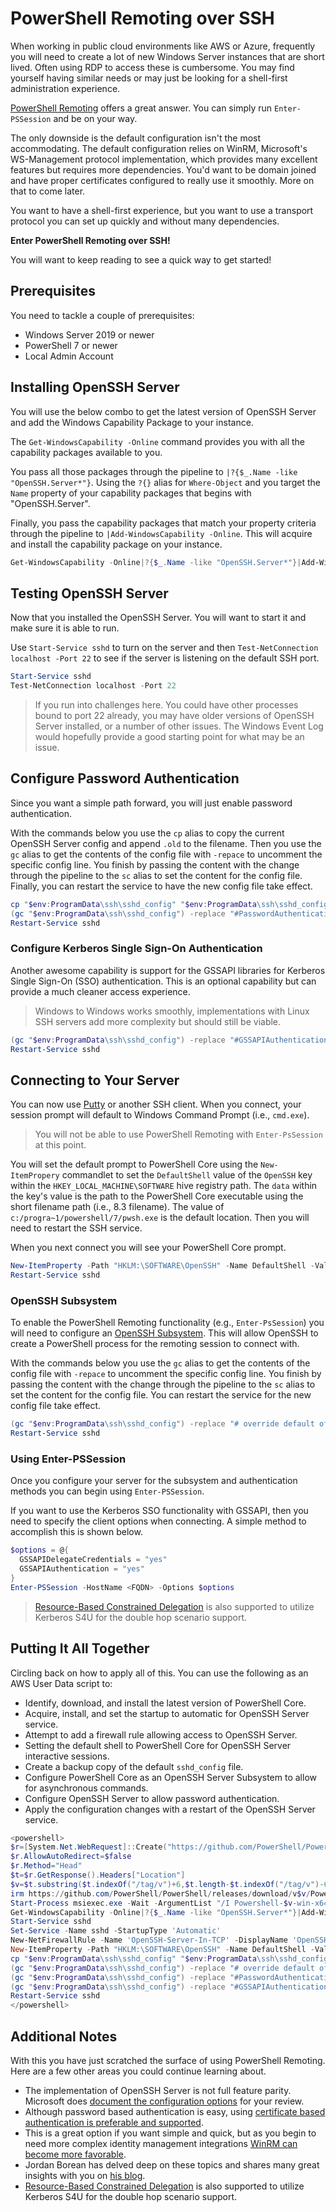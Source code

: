 # PowerShell Remoting over SSH

When working in public cloud environments like AWS or Azure, frequently you will need to create a lot of new Windows Server instances that are short lived. Often using RDP to access these is cumbersome. You may find yourself having similar needs or may just be looking for a shell-first administration experience.

[PowerShell Remoting](https://learn.microsoft.com/en-us/powershell/scripting/learn/remoting/running-remote-commands) offers a great answer. You can simply run `Enter-PSSession` and be on your way.

The only downside is the default configuration isn't the most accommodating. The default configuration relies on WinRM, Microsoft's WS-Management protocol implementation, which provides many excellent features but requires more dependencies. You'd want to be domain joined and have proper certificates configured to really use it smoothly. More on that to come later.

You want to have a shell-first experience, but you want to use a transport protocol you can set up quickly and without many dependencies.

**Enter PowerShell Remoting over SSH!**

You will want to keep reading to see a quick way to get started!

## Prerequisites

You need to tackle a couple of prerequisites:

* Windows Server 2019 or newer
* PowerShell 7 or newer
* Local Admin Account

## Installing OpenSSH Server

You will use the below combo to get the latest version of OpenSSH Server and add the Windows Capability Package to your instance.

The `Get-WindowsCapability -Online` command provides you with all the capability packages available to you.

You pass all those packages through the pipeline to `|?{$_.Name -like "OpenSSH.Server*"}`. Using the `?{}` alias for `Where-Object` and you target the `Name` property of your capability packages that begins with "OpenSSH.Server".

Finally, you pass the capability packages that match your property criteria through the pipeline to `|Add-WindowsCapability -Online`. This will acquire and install the capability package on your instance.

```powershell
Get-WindowsCapability -Online|?{$_.Name -like "OpenSSH.Server*"}|Add-WindowsCapability -Online
```

## Testing OpenSSH Server

Now that you installed the OpenSSH Server. You will want to start it and make sure it is able to run.

Use `Start-Service sshd` to turn on the server and then `Test-NetConnection localhost -Port 22` to see if the server is listening on the default SSH port.

```powershell
Start-Service sshd
Test-NetConnection localhost -Port 22
```

> If you run into challenges here. You could have other processes bound to port 22 already, you may have older versions of OpenSSH Server installed, or a number of other issues. The Windows Event Log would hopefully provide a good starting point for what may be an issue.

## Configure Password Authentication

Since you want a simple path forward, you will just enable password authentication. 

With the commands below you use the `cp` alias to copy the current OpenSSH Server config and append `.old` to the filename. Then you use the `gc` alias to get the contents of the config file with `-repace` to uncomment the specific config line. You finish by passing the content with the change through the pipeline to the `sc` alias to set the content for the config file. Finally, you can restart the service to have the new config file take effect.

```powershell
cp "$env:ProgramData\ssh\sshd_config" "$env:ProgramData\ssh\sshd_config.old"
(gc "$env:ProgramData\ssh\sshd_config") -replace "#PasswordAuthentication yes", "PasswordAuthentication yes" | sc $env:ProgramData\ssh\sshd_config
Restart-Service sshd
```
### Configure Kerberos Single Sign-On Authentication

Another awesome capability is support for the GSSAPI libraries for Kerberos Single Sign-On (SSO) authentication. This is an optional capability but can provide a much cleaner access experience.

> Windows to Windows works smoothly, implementations with Linux SSH servers add more complexity but should still be viable.

```powershell
(gc "$env:ProgramData\ssh\sshd_config") -replace "#GSSAPIAuthentication no", "GSSAPIAuthentication yes" | sc $env:ProgramData\ssh\sshd_config
Restart-Service sshd
```

## Connecting to Your Server

You can now use [Putty](https://www.chiark.greenend.org.uk/~sgtatham/putty/latest.html#:~:text=putty.exe) or another SSH client. When you connect, your session prompt will default to Windows Command Prompt (i.e., `cmd.exe`).

> You will not be able to use PowerShell Remoting with `Enter-PsSession` at this point. 

You will set the default prompt to PowerShell Core using the `New-ItemPropery` commandlet to set the `DefaultShell` value of the `OpenSSH` key within the `HKEY_LOCAL_MACHINE\SOFTWARE` hive registry path. The `data` within the key's value is the path to the PowerShell Core executable using the short filename path (i.e., 8.3 filename). The value of `c:/progra~1/powershell/7/pwsh.exe` is the default location. Then you will need to restart the SSH service.

When you next connect you will see your PowerShell Core prompt.

```powershell
New-ItemProperty -Path "HKLM:\SOFTWARE\OpenSSH" -Name DefaultShell -Value "c:/progra~1/powershell/7/pwsh.exe" -PropertyType String -Force
Restart-Service sshd
```

### OpenSSH Subsystem

To enable the PowerShell Remoting functionality (e.g., `Enter-PsSession`) you will need to configure an [OpenSSH Subsystem](https://learn.microsoft.com/en-us/powershell/scripting/learn/remoting/ssh-remoting-in-powershell-core?view=powershell-7.3#overview). This will allow OpenSSH to create a PowerShell process for the remoting session to connect with.

With the commands below you use the `gc` alias to get the contents of the config file with `-repace` to uncomment the specific config line. You finish by passing the content with the change through the pipeline to the `sc` alias to set the content for the config file. You can restart the service for the new config file take effect.

```powershell
(gc "$env:ProgramData\ssh\sshd_config") -replace "# override default of no subsystems", "$&`nSubsystem powershell c:/progra~1/powershell/7/pwsh.exe -sshs -nologo -noprofile" | sc $env:ProgramData\ssh\sshd_config
Restart-Service sshd
```

### Using Enter-PSSession

Once you configure your server for the subsystem and authentication methods you can begin using `Enter-PSSession`.

If you want to use the Kerberos SSO functionality with GSSAPI, then you need to specify the client options when connecting. A simple method to accomplish this is shown below.

```powershell
$options = @{
  GSSAPIDelegateCredentials = "yes"
  GSSAPIAuthentication = "yes"
}
Enter-PSSession -HostName <FQDN> -Options $options
```

> [Resource-Based Constrained Delegation](https://gist.github.com/Snozzberries/74d24e9eb3d0dc9b9ecb56030275a871#kerberos-double-hop) is also supported to utilize Kerberos S4U for the double hop scenario support.

## Putting It All Together

Circling back on how to apply all of this. You can use the following as an AWS User Data script to:

* Identify, download, and install the latest version of PowerShell Core.
* Acquire, install, and set the startup to automatic for OpenSSH Server service.
* Attempt to add a firewall rule allowing access to OpenSSH Server.
* Setting the default shell to PowerShell Core for OpenSSH Server interactive sessions.
* Create a backup copy of the default `sshd_config` file.
* Configure PowerShell Core as an OpenSSH Server Subsystem to allow for asynchronous commands.
* Configure OpenSSH Server to allow password authentication.
* Apply the configuration changes with a restart of the OpenSSH Server service.

```powershell
<powershell>
$r=[System.Net.WebRequest]::Create("https://github.com/PowerShell/PowerShell/releases/latest")
$r.AllowAutoRedirect=$false
$r.Method="Head"
$t=$r.GetResponse().Headers["Location"]
$v=$t.substring($t.indexOf("/tag/v")+6,$t.length-$t.indexOf("/tag/v")-6)
irm https://github.com/PowerShell/PowerShell/releases/download/v$v/PowerShell-$v-win-x64.msi -OutFile ".\Powershell-$v-win-x64.msi"
Start-Process msiexec.exe -Wait -ArgumentList "/I Powershell-$v-win-x64.msi /quiet /l*v .\Powershell-$v-win-x64.msi.log"
Get-WindowsCapability -Online|?{$_.Name -like "OpenSSH.Server*"}|Add-WindowsCapability -Online
Start-Service sshd
Set-Service -Name sshd -StartupType 'Automatic'
New-NetFirewallRule -Name 'OpenSSH-Server-In-TCP' -DisplayName 'OpenSSH Server (sshd)' -Enabled True -Direction Inbound -Protocol TCP -Action Allow -LocalPort 22
New-ItemProperty -Path "HKLM:\SOFTWARE\OpenSSH" -Name DefaultShell -Value "c:/progra~1/powershell/7/pwsh.exe" -PropertyType String -Force
cp "$env:ProgramData\ssh\sshd_config" "$env:ProgramData\ssh\sshd_config.old"
(gc "$env:ProgramData\ssh\sshd_config") -replace "# override default of no subsystems", "$&`nSubsystem powershell c:/progra~1/powershell/7/pwsh.exe -sshs -nologo -noprofile" | sc $env:ProgramData\ssh\sshd_config
(gc "$env:ProgramData\ssh\sshd_config") -replace "#PasswordAuthentication yes", "PasswordAuthentication yes" | sc $env:ProgramData\ssh\sshd_config
(gc "$env:ProgramData\ssh\sshd_config") -replace "#GSSAPIAuthentication no", "GSSAPIAuthentication yes" | sc $env:ProgramData\ssh\sshd_config
Restart-Service sshd
</powershell>
```

## Additional Notes

With this you have just scratched the surface of using PowerShell Remoting. Here are a few other areas you could continue learning about.

* The implementation of OpenSSH Server is not full feature parity. Microsoft does [document the configuration options](https://learn.microsoft.com/en-us/windows-server/administration/openssh/openssh_server_configuration) for your review.
* Although password based authentication is easy, using [certificate based authentication is preferable and supported](https://learn.microsoft.com/en-us/windows-server/administration/openssh/openssh_keymanagement).
* This is a great option if you want simple and quick, but as you begin to need more complex identity management integrations [WinRM can become more favorable](https://learn.microsoft.com/en-us/powershell/scripting/learn/remoting/wsman-remoting-in-powershell-core).
* Jordan Borean has delved deep on these topics and shares many great insights with you on [his blog](https://www.bloggingforlogging.com/).
* [Resource-Based Constrained Delegation](https://gist.github.com/Snozzberries/74d24e9eb3d0dc9b9ecb56030275a871#kerberos-double-hop) is also supported to utilize Kerberos S4U for the double hop scenario support.
